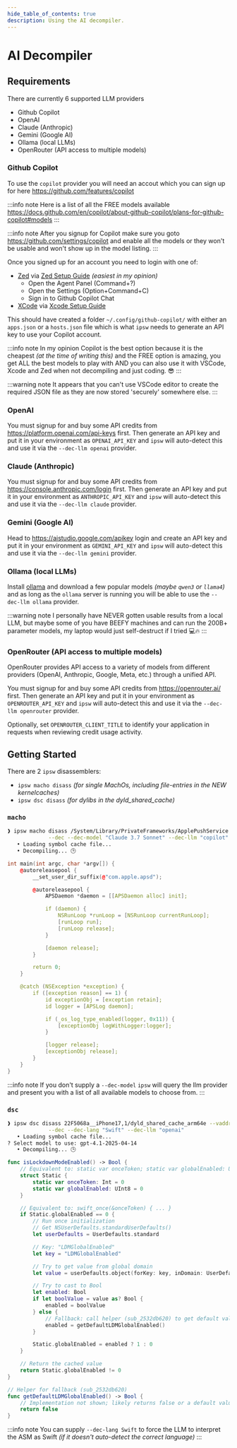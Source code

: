 ```yaml
---
hide_table_of_contents: true
description: Using the AI decompiler.
---
```


# AI Decompiler

## Requirements

There are currently 6 supported LLM providers

- Github Copilot
- OpenAI
- Claude (Anthropic)
- Gemini (Google AI)
- Ollama (local LLMs)
- OpenRouter (API access to multiple models)

### Github Copilot

To use the `copilot` provider you will need an accout which you can sign up for here https://github.com/features/copilot

:::info note
Here is a list of all the FREE models available https://docs.github.com/en/copilot/about-github-copilot/plans-for-github-copilot#models
:::

:::info note
After you signup for Copilot make sure you goto https://github.com/settings/copilot and enable all the models or they won't be usable and won't show up in the model listing.
:::

Once you signed up for an account you need to login with one of:

- [Zed](https://zed.dev) via [Zed Setup Guide](https://zed.dev/docs/assistant/configuration?highlight=copilot#github-copilot-chat) *(easiest in my opinion)*
  - Open the Agent Panel (Command+?)
  - Open the Settings (Option+Command+C)
  - Sign in to Github Copilot Chat
- [XCode](https://developer.apple.com/xcode/) via [Xcode Setup Guide](https://docs.github.com/en/copilot/managing-copilot/configure-personal-settings/installing-the-github-copilot-extension-in-your-environment?tool=xcode)

This should have created a folder `~/.config/github-copilot/` with either an `apps.json` or a `hosts.json` file which is what `ipsw` needs to generate an API key to use your Copilot account.

:::info note
In my opinion Copilot is the best option because it is the cheapest *(at the time of writing this)* and the FREE option is amazing, you get ALL the best models to play with AND you can also use it with VSCode, Xcode and Zed when not decompiling and just coding. 😎
:::

:::warning note
It appears that you can't use VSCode editor to create the required JSON file as they are now stored 'securely' somewhere else.
:::

### OpenAI

You must signup for and buy some API credits from https://platform.openai.com/api-keys first. Then generate an API key and put it in your environment as `OPENAI_API_KEY` and `ipsw` will auto-detect this and use it via the `--dec-llm openai` provider.

### Claude (Anthropic)

You must signup for and buy some API credits from https://console.anthropic.com/login first. Then generate an API key and put it in your environment as `ANTHROPIC_API_KEY` and `ipsw` will auto-detect this and use it via the `--dec-llm claude` provider.

### Gemini (Google AI)

Head to https://aistudio.google.com/apikey login and create an API key and put it in your environment as `GEMINI_API_KEY` and `ipsw` will auto-detect this and use it via the `--dec-llm gemini` provider.

### Ollama (local LLMs)

Install [ollama](https://ollama.com) and download a few popular models *(maybe `qwen3` or `llama4`)* and as long as the `ollama` server is running you will be able to use the `--dec-llm ollama` provider.

:::warning note
I personally have NEVER gotten usable results from a local LLM, but maybe some of you have BEEFY machines and can run the 200B+ parameter models, my laptop would just self-destruct if I tried 💻🔥
:::

### OpenRouter (API access to multiple models)

OpenRouter provides API access to a variety of models from different providers (OpenAI, Anthropic, Google, Meta, etc.) through a unified API.

You must signup for and buy some API credits from https://openrouter.ai/ first. Then generate an API key and put it in your environment as `OPENROUTER_API_KEY` and `ipsw` will auto-detect this and use it via the `--dec-llm openrouter` provider.

Optionally, set `OPENROUTER_CLIENT_TITLE` to identify your application in requests when reviewing credit usage activity.


## Getting Started

There are 2 `ipsw` disassemblers:

- `ipsw macho disass` *(for single MachOs, including file-entries in the NEW kernelcaches)*
- `ipsw dsc disass` *(for dylibs in the dyld_shared_cache)*

### `macho`

```bash
❱ ipsw macho disass /System/Library/PrivateFrameworks/ApplePushService.framework/apsd --entry \
             --dec --dec-model "Claude 3.7 Sonnet" --dec-llm "copilot"
   • Loading symbol cache file...
   • Decompiling... 🕒
```
```cpp
int main(int argc, char *argv[]) {
    @autoreleasepool {
        __set_user_dir_suffix(@"com.apple.apsd");

        @autoreleasepool {
            APSDaemon *daemon = [[APSDaemon alloc] init];

            if (daemon) {
                NSRunLoop *runLoop = [NSRunLoop currentRunLoop];
                [runLoop run];
                [runLoop release];
            }

            [daemon release];
        }

        return 0;
    }

    @catch (NSException *exception) {
        if ([exception reason] == 1) {
            id exceptionObj = [exception retain];
            id logger = [APSLog daemon];

            if (_os_log_type_enabled(logger, 0x11)) {
                [exceptionObj logWithLogger:logger];
            }

            [logger release];
            [exceptionObj release];
        }
    }
}
```

:::info note
If you don't supply a `--dec-model` `ipsw` will query the llm provider and present you with a list of all available models to choose from.
:::

### `dsc`

```bash
❱ ipsw dsc disass 22F5068a__iPhone17,1/dyld_shared_cache_arm64e --vaddr 0x2532DB6C8 --demangle \
             --dec --dec-lang "Swift" --dec-llm "openai"
   • Loading symbol cache file...
? Select model to use: gpt-4.1-2025-04-14
   • Decompiling... 🕒
```
```swift
func isLockdownModeEnabled() -> Bool {
    // Equivalent to: static var onceToken; static var globalEnabled: UInt8
    struct Static {
        static var onceToken: Int = 0
        static var globalEnabled: UInt8 = 0
    }

    // Equivalent to: swift_once(&onceToken) { ... }
    if Static.globalEnabled == 0 {
        // Run once initialization
        // Get NSUserDefaults.standardUserDefaults()
        let userDefaults = UserDefaults.standard

        // Key: "LDMGlobalEnabled"
        let key = "LDMGlobalEnabled"

        // Try to get value from global domain
        let value = userDefaults.object(forKey: key, inDomain: UserDefaults.globalDomain)

        // Try to cast to Bool
        let enabled: Bool
        if let boolValue = value as? Bool {
            enabled = boolValue
        } else {
            // Fallback: call helper (sub_2532db620) to get default value
            enabled = getDefaultLDMGlobalEnabled()
        }

        Static.globalEnabled = enabled ? 1 : 0
    }

    // Return the cached value
    return Static.globalEnabled != 0
}

// Helper for fallback (sub_2532db620)
func getDefaultLDMGlobalEnabled() -> Bool {
    // Implementation not shown; likely returns false or a default value
    return false
}
```

:::info note
You can supply `--dec-lang Swift` to force the LLM to interpret the ASM as Swift *(if it doesn't auto-detect the correct language)*
:::